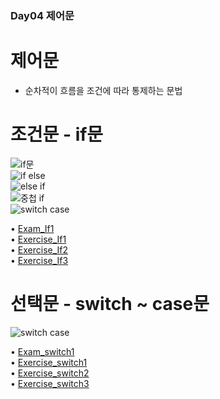 ### Day04 제어문

# 제어문
  - 순차적이 흐름을 조건에 따라 통제하는 문법
  
# 조건문 - if문
![if문](https://user-images.githubusercontent.com/68003227/103996177-d1d53d00-51dc-11eb-9ab2-170488168349.png)  
![if else](https://user-images.githubusercontent.com/68003227/103996190-d568c400-51dc-11eb-8caf-8e8825f195eb.png)  
![else if](https://user-images.githubusercontent.com/68003227/103996194-d6015a80-51dc-11eb-860f-2c9b0bae544d.png)  
![중첩 if](https://user-images.githubusercontent.com/68003227/103996195-d699f100-51dc-11eb-8361-00c8a6c2c5bf.png)  
![switch case](https://user-images.githubusercontent.com/68003227/103996198-d863b480-51dc-11eb-9d79-da44c0ae985c.png)  

• [Exam_If1](https://github.com/icici0093/KH_Study/blob/main/code/Exam_If1.java)  
• [Exercise_If1](https://github.com/icici0093/KH_Study/blob/main/code/Exercise_If1.java)  
• [Exercise_If2](https://github.com/icici0093/KH_Study/blob/main/code/Exercise_If2.java)  
• [Exercise_If3](https://github.com/icici0093/KH_Study/blob/main/code/Exercise_If3.java)  

# 선택문 - switch ~ case문
![switch case](https://user-images.githubusercontent.com/68003227/103996198-d863b480-51dc-11eb-9d79-da44c0ae985c.png)

• [Exam_switch1](https://github.com/icici0093/KH_Study/blob/main/code/Exam_switch1.java)  
• [Exercise_switch1](https://github.com/icici0093/KH_Study/blob/main/code/Exercise_switch1.java)  
• [Exercise_switch2](https://github.com/icici0093/KH_Study/blob/main/code/Exercise_switch2.java)  
• [Exercise_switch3](https://github.com/icici0093/KH_Study/blob/main/code/Exercise_switch3.java)  
